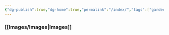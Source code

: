 ```yaml
---
{"dg-publish":true,"dg-home":true,"permalink":"/index/","tags":["gardenEntry"],"dgPassFrontmatter":true}
---
```


### [[Images/Images\|Images]]
